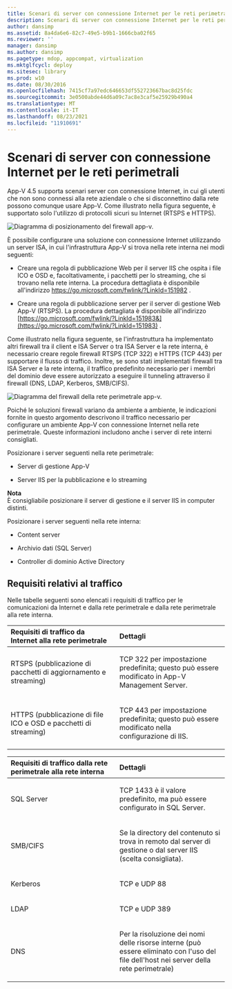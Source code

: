 ```yaml
---
title: Scenari di server con connessione Internet per le reti perimetrali
description: Scenari di server con connessione Internet per le reti perimetrali
author: dansimp
ms.assetid: 8a4da6e6-82c7-49e5-b9b1-1666cba02f65
ms.reviewer: ''
manager: dansimp
ms.author: dansimp
ms.pagetype: mdop, appcompat, virtualization
ms.mktglfcycl: deploy
ms.sitesec: library
ms.prod: w10
ms.date: 08/30/2016
ms.openlocfilehash: 7415cf7a97edc646653df552723667bac8d25fdc
ms.sourcegitcommit: 3e0500abde44d6a09c7ac8e3caf5e25929b490a4
ms.translationtype: MT
ms.contentlocale: it-IT
ms.lasthandoff: 08/23/2021
ms.locfileid: "11910691"
---
```

# <a name="internet-facing-server-scenarios-for-perimeter-networks"></a>Scenari di server con connessione Internet per le reti perimetrali


App-V 4.5 supporta scenari server con connessione Internet, in cui gli utenti che non sono connessi alla rete aziendale o che si disconnettino dalla rete possono comunque usare App-V. Come illustrato nella figura seguente, è supportato solo l'utilizzo di protocolli sicuri su Internet (RTSPS e HTTPS).

![Diagramma di posizionamento del firewall app-v.](images/appvfirewalls.gif)

È possibile configurare una soluzione con connessione Internet utilizzando un server ISA, in cui l'infrastruttura App-V si trova nella rete interna nei modi seguenti:

-   Creare una regola di pubblicazione Web per il server IIS che ospita i file ICO e OSD e, facoltativamente, i pacchetti per lo streaming, che si trovano nella rete interna. La procedura dettagliata è disponibile all'indirizzo <https://go.microsoft.com/fwlink/?LinkId=151982> .

-   Creare una regola di pubblicazione server per il server di gestione Web App-V (RTSPS). La procedura dettagliata è disponibile all'indirizzo [https://go.microsoft.com/fwlink/?LinkId=151983&](https://go.microsoft.com/fwlink/?LinkId=151983) .

Come illustrato nella figura seguente, se l'infrastruttura ha implementato altri firewall tra il client e ISA Server o tra ISA Server e la rete interna, è necessario creare regole firewall RTSPS (TCP 322) e HTTPS (TCP 443) per supportare il flusso di traffico. Inoltre, se sono stati implementati firewall tra ISA Server e la rete interna, il traffico predefinito necessario per i membri del dominio deve essere autorizzato a eseguire il tunneling attraverso il firewall (DNS, LDAP, Kerberos, SMB/CIFS).

![Diagramma del firewall della rete perimetrale app-v.](images/appvperimeternetworkfirewall.gif)

Poiché le soluzioni firewall variano da ambiente a ambiente, le indicazioni fornite in questo argomento descrivono il traffico necessario per configurare un ambiente App-V con connessione Internet nella rete perimetrale. Queste informazioni includono anche i server di rete interni consigliati.

Posizionare i server seguenti nella rete perimetrale:

-   Server di gestione App-V

-   Server IIS per la pubblicazione e lo streaming

**Nota**  
È consigliabile posizionare il server di gestione e il server IIS in computer distinti.

 

Posizionare i server seguenti nella rete interna:

-   Content server

-   Archivio dati (SQL Server)

-   Controller di dominio Active Directory

## <a name="traffic-requirements"></a>Requisiti relativi al traffico


Nelle tabelle seguenti sono elencati i requisiti di traffico per le comunicazioni da Internet e dalla rete perimetrale e dalla rete perimetrale alla rete interna.

<table>
<colgroup>
<col width="50%" />
<col width="50%" />
</colgroup>
<thead>
<tr class="header">
<th align="left">Requisiti di traffico da Internet alla rete perimetrale</th>
<th align="left">Dettagli</th>
</tr>
</thead>
<tbody>
<tr class="odd">
<td align="left"><p>RTSPS (pubblicazione di pacchetti di aggiornamento e streaming)</p></td>
<td align="left"><p>TCP 322 per impostazione predefinita; questo può essere modificato in App-V Management Server.</p></td>
</tr>
<tr class="even">
<td align="left"><p>HTTPS (pubblicazione di file ICO e OSD e pacchetti di streaming)</p></td>
<td align="left"><p>TCP 443 per impostazione predefinita; questo può essere modificato nella configurazione di IIS.</p></td>
</tr>
</tbody>
</table>

 

<table>
<colgroup>
<col width="50%" />
<col width="50%" />
</colgroup>
<thead>
<tr class="header">
<th align="left">Requisiti di traffico dalla rete perimetrale alla rete interna</th>
<th align="left">Dettagli</th>
</tr>
</thead>
<tbody>
<tr class="odd">
<td align="left"><p>SQL Server</p></td>
<td align="left"><p>TCP 1433 è il valore predefinito, ma può essere configurato in SQL Server.</p></td>
</tr>
<tr class="even">
<td align="left"><p>SMB/CIFS</p></td>
<td align="left"><p>Se la directory del contenuto si trova in remoto dal server di gestione o dal server IIS (scelta consigliata).</p></td>
</tr>
<tr class="odd">
<td align="left"><p>Kerberos</p></td>
<td align="left"><p>TCP e UDP 88</p></td>
</tr>
<tr class="even">
<td align="left"><p>LDAP</p></td>
<td align="left"><p>TCP e UDP 389</p></td>
</tr>
<tr class="odd">
<td align="left"><p>DNS</p></td>
<td align="left"><p>Per la risoluzione dei nomi delle risorse interne (può essere eliminato con l'uso del file dell'host nei server della rete perimetrale)</p></td>
</tr>
</tbody>
</table>

 

 

 





